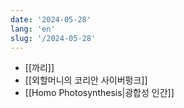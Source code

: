 ```yaml
---
date: '2024-05-28'
lang: 'en'
slug: '/2024-05-28'
---
```


- [[까리]]
- [[외할머니의 코리안 사이버펑크]]
- [[Homo Photosynthesis|광합성 인간]]
